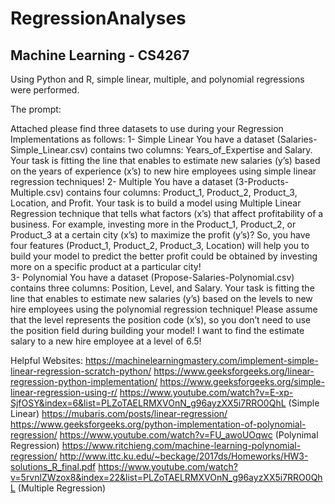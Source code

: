 # RegressionAnalyses
## Machine Learning - CS4267

Using Python and R, simple linear, multiple, and polynomial regressions were performed.

The prompt:

Attached please find three datasets to use during your Regression Implementations as follows:
1- Simple Linear 
You have a dataset (Salaries-Simple_Linear.csv) contains two columns: Years_of_Expertise and Salary. 
Your task is fitting the line that enables to estimate new salaries (y’s) based on the years of experience (x’s) to new hire employees using simple linear regression techniques!
2- Multiple 
You have a dataset (3-Products-Multiple.csv) contains four columns: Product_1, Product_2, Product_3, Location, and Profit. 
Your task is to build a model using Multiple Linear Regression technique that tells what factors (x’s) that affect profitability of a business. For example, investing more in the Product_1, Product_2, or Product_3 at a certain city (x’s) to maximize the profit (y’s)?
So, you have four features (Product_1, Product_2, Product_3, Location) will help you to build your model to predict the better profit could be obtained by investing more on a specific product at a particular city!  
3- Polynomial 
You have a dataset (Propose-Salaries-Polynomial.csv) contains three columns: Position, Level, and Salary. 
Your task is fitting the line that enables to estimate new salaries (y’s) based on the levels to new hire employees using the polynomial regression technique! Please assume that the level represents the position code (x’s), so you don’t need to use the position field during building your model! 
I want to find the estimate salary to a new hire employee at a level of 6.5! 

Helpful Websites:
https://machinelearningmastery.com/implement-simple-linear-regression-scratch-python/
https://www.geeksforgeeks.org/linear-regression-python-implementation/
https://www.geeksforgeeks.org/simple-linear-regression-using-r/
https://www.youtube.com/watch?v=E-xp-SjfOSY&index=6&list=PLZoTAELRMXVOnN_g96ayzXX5i7RRO0QhL (Simple Linear)
https://mubaris.com/posts/linear-regression/
https://www.geeksforgeeks.org/python-implementation-of-polynomial-regression/
https://www.youtube.com/watch?v=FU_awoUOqwc (Polynimal Regression)
https://www.ritchieng.com/machine-learning-polynomial-regression/
http://www.ittc.ku.edu/~beckage/2017ds/Homeworks/HW3-solutions_R_final.pdf
https://www.youtube.com/watch?v=5rvnlZWzox8&index=22&list=PLZoTAELRMXVOnN_g96ayzXX5i7RRO0QhL (Multiple Regression)
